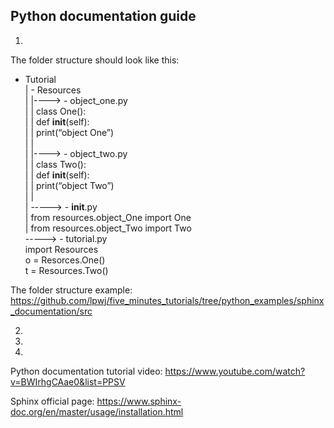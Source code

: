 ## Python documentation guide
1. 

The folder structure should look like this:

 - Tutorial <br />
|	 - Resources <br />
|	|---->	- object_one.py <br />
|	|		class One(): <br />
|	|		def __init__(self): <br />
|	|		print(“object One”) <br />
|       |<br />
|	|---->	- object_two.py <br />
|	|		class Two(): <br />
|	|		def __init__(self): <br />
|	|		print(“object Two”) <br />
|       |<br />
|	----->	- __init__.py <br />
|			from resources.object_One import One <br />
|			from resources.object_Two import Two <br />
----->	- tutorial.py <br />
		import Resources <br />
		o = Resorces.One() <br />
		t = Resources.Two()		
		
The folder structure example: https://github.com/lpwj/five_minutes_tutorials/tree/python_examples/sphinx_documentation/src

2.

3.

4.


Python documentation tutorial video: https://www.youtube.com/watch?v=BWIrhgCAae0&list=PPSV

Sphinx official page: https://www.sphinx-doc.org/en/master/usage/installation.html

